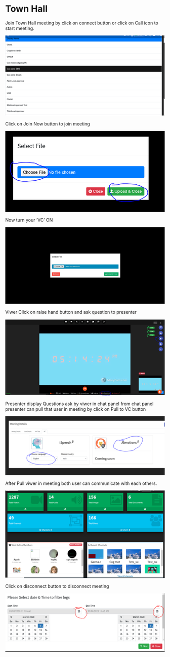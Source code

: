 # Town Hall

Join Town Hall meeting by click on connect button or click on Call icon to start meeting.

![](../../.gitbook/assets/image%20%28259%29.png)

Click on Join Now button to join meeting

![](../../.gitbook/assets/image%20%28253%29.png)

Now turn your ‘VC’ ON

![](../../.gitbook/assets/image%20%28160%29.png)

Viwer Click on raise hand button and ask question to presenter

![](../../.gitbook/assets/image%20%2820%29.png)

Presenter display Questions ask by viwer in chat panel from chat panel presenter can pull that user in meeting by click on Pull to VC button

![](../../.gitbook/assets/image%20%28256%29.png)

After Pull viwer in meeting both user can communicate with each others.

![](../../.gitbook/assets/image%20%28218%29.png)

Click on disconnect button to disconnect meeting

![](../../.gitbook/assets/image%20%28227%29.png)

